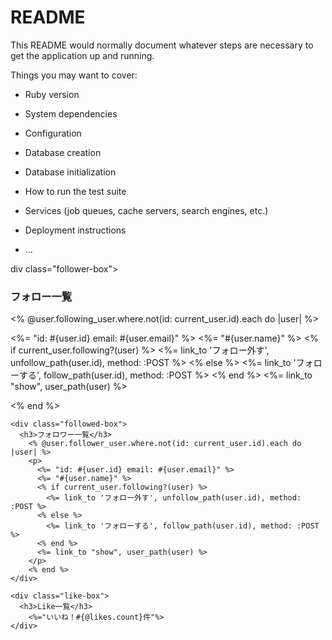 # README

This README would normally document whatever steps are necessary to get the
application up and running.

Things you may want to cover:

* Ruby version

* System dependencies

* Configuration

* Database creation

* Database initialization

* How to run the test suite

* Services (job queues, cache servers, search engines, etc.)

* Deployment instructions

* ...


div class="follower-box">
    <h3>フォロー一覧</h3>
      <% @user.following_user.where.not(id: current_user.id).each do |user| %>
        <p>
          <%= "id: #{user.id} email: #{user.email}" %>
          <%= "#{user.name}" %>
          <% if current_user.following?(user) %>
            <%= link_to 'フォロー外す', unfollow_path(user.id), method: :POST %>
          <% else %>
            <%= link_to 'フォローする', follow_path(user.id), method: :POST %>
          <% end %>
          <%= link_to "show", user_path(user) %>
        </p>
      <% end %>
    </div>
    
    <div class="followed-box">
      <h3>フォロワー一覧</h3>
        <% @user.follower_user.where.not(id: current_user.id).each do |user| %>
        <p>
          <%= "id: #{user.id} email: #{user.email}" %>
          <%= "#{user.name}" %>
          <% if current_user.following?(user) %>
            <%= link_to 'フォロー外す', unfollow_path(user.id), method: :POST %>
          <% else %>
            <%= link_to 'フォローする', follow_path(user.id), method: :POST %>
          <% end %>
          <%= link_to "show", user_path(user) %>
        </p>
        <% end %>
    </div>

    <div class="like-box">
      <h3>Like一覧</h3>
        <%="いいね！#{@likes.count}件"%>
    </div>
  </div>